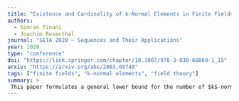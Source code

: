 ```yaml
---
title: "Existence and Cardinality of k-Normal Elements in Finite Fields"
authors:
  - Simran Tinani
  - Joachim Rosenthal
journal: "SETA 2020 – Sequences and Their Applications"
year: 2020
type: "conference"
doi: "https://link.springer.com/chapter/10.1007/978-3-030-68869-1_15"
arxiv: "https://arxiv.org/abs/2003.09748"
tags: ["finite fields", "k-normal elements", "field theory"]
summary: >
 This paper formulates a general lower bound for the number of $k$-normal elements in a finite field, assuming they exist. It further derives existence conditions for $k$-normal elements and normal elements in with a non-maximal but high multiplicative order.
---
```


